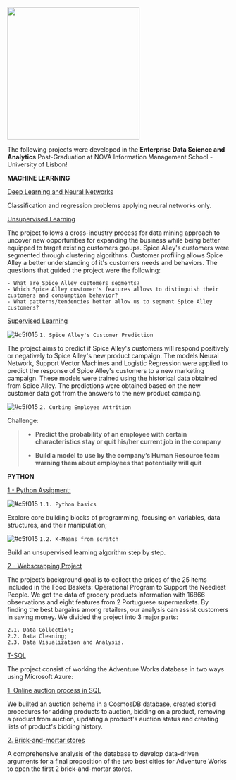 <img src="https://github.com/AndrePatchy/NOVA-IMS/blob/main/novaimsimage.png?raw=true" width="300" height="300" /> 

The following projects were developed in the **Enterprise Data Science and Analytics** Post-Graduation at NOVA Information Management School - University of Lisbon!

**MACHINE LEARNING**

[Deep Learning and Neural Networks](./machine_learning/deep_learning/predict_imdb_reviews.ipynb) <p>
Classification and regression problems applying neural networks only.

[Unsupervised Learning](machine_learning/ml_unsupervised_learning/Deliverables/DSML_202223_Cluster_Group21_Notebook.ipynb) <p> 
The project follows a cross-industry process for data mining approach to uncover new opportunities for expanding the business while being better equipped to target existing customers groups. Spice Alley's customers were segmented through clustering algorithms. Customer profiling allows Spice Alley a better understanding of it's customers needs and behaviors. The questions that guided the project were the following:

    - What are Spice Alley customers segments? 
    - Which Spice Alley customer's features allows to distinguish their customers and consumption behavior?
    - What patterns/tendencies better allow us to segment Spice Alley customers? 

[Supervised Learning](./machine_learning/ml_supervised_learning/Deliverables/DSML_202223_Predictive_Group21_Notebook.ipynb) <p> 
![#c5f015](https://via.placeholder.com/15/c5f015/c5f015.png) `1. Spice Alley's Customer Prediction` <p> 
The project aims to predict if Spice Alley's customers will respond positively or negatively to Spice Alley's new product campaign. The models Neural Network, Support Vector Machines and Logistic Regression were applied to predict the response of Spice Alley's customers to a new marketing campaign. These models were trained using the historical data obtained from Spice Alley. The predictions were obtained based on the new customer data got from the answers to the new product campaing.  

![#c5f015](https://via.placeholder.com/15/c5f015/c5f015.png) `2. Curbing Employee Attrition` <p>
Challenge: <p>
> * __Predict the probability of an employee with certain characteristics stay or quit his/her current job in the company__ <p>
> * __Build a model to use by the company’s Human Resource team warning them about employees that potentially will quit__ <p>

**PYTHON**

[1 - Python Assigment:](./python/python_assignment.ipynb) 

![#c5f015](https://via.placeholder.com/15/c5f015/c5f015.png) `1.1. Python basics` <p> 
Explore core building blocks of programming, focusing on variables, data structures, and their manipulation;

![#c5f015](https://via.placeholder.com/15/c5f015/c5f015.png) `1.2. K-Means from scratch` <p> 
Build an unsupervised learning algorithm step by step.

[2 - Webscrapping Project](./python/webscrapping_project) <p>
The project’s background goal is to collect the prices of the 25 items included in the Food Baskets: Operational Program to Support the Neediest People. We got the data of grocery products information with 16866 observations and eight features from 2 Portuguese supermarkets. By finding the best bargains among retailers, our analysis can assist customers in saving money. We divided the project into 3 major parts:

    2.1. Data Collection;
    2.2. Data Cleaning;
    2.3. Data Visualization and Analysis.

[T-SQL](./t-sql)

The project consist of working the Adventure Works database in two ways using Microsoft Azure:

[1. Online auction process in SQL](./t-sql/auction_script.sql) <p> 
We builted an auction schema in a CosmosDB database, created stored procedures for adding products to auction, bidding on a product, removing a product from auction, updating a product's auction status and creating lists of product's bidding history. 

[2. Brick-and-mortar stores](./t-sql/part_2/Part_2_script.sql) <p>
A comprehensive analysis of the database to develop data-driven arguments for a final proposition of the two best cities for Adventure Works to open the first 2 brick-and-mortar stores. 
